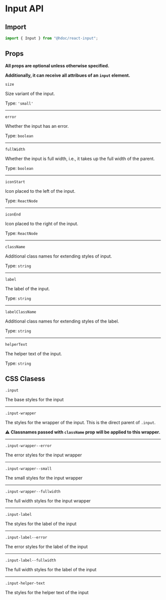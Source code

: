 # Input API

## Import

```js
import { Input } from "@hdoc/react-input";
```

## Props

**All props are optional unless otherwise specified.**

**Additionally, it can receive all attribues of an `input` element.**

`size`

Size variant of the input.

Type: `'small'`

---

`error`

Whether the input has an error.

Type: `boolean`

---

`fullWidth`

Whether the input is full width, i.e., it takes up the full width of the parent.

Type: `boolean`

---

`iconStart`

Icon placed to the left of the input.

Type: `ReactNode`

---

`iconEnd`

Icon placed to the right of the input.

Type: `ReactNode`

---

`className`

Additional class names for extending styles of input.

Type: `string`

---

`label`

The label of the input.

Type: `string`

---

`labelClassName`

Additional class names for extending styles of the label.

Type: `string`

---

`helperText`

The helper text of the input.

Type: `string`

## CSS Clasess

`.input`

The base styles for the input

---

`.input-wrapper`

The styles for the wrapper of the input. This is the direct parent of `.input`.

:warning: **Classnames passed with `className` prop will be applied to this wrapper.**

---

`.input-wrapper--error`

The error styles for the input wrapper

---

`.input-wrapper--small`

The small styles for the input wrapper

---

`.input-wrapper--fullwidth`

The full width styles for the input wrapper

---

`.input-label`

The styles for the label of the input

---

`.input-label--error`

The error styles for the label of the input

---

`.input-label--fullwidth`

The full width styles for the label of the input

---

`.input-helper-text`

The styles for the helper text of the input
